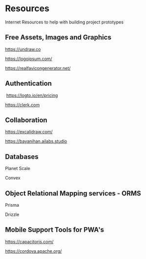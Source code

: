 # Resources
Internet Resources to help with building project prototypes

## Free Assets, Images and Graphics

https://undraw.co

https://logoipsum.com/

https://realfavicongenerator.net/


## Authentication


 https://logto.io/en/pricing

https://clerk.com


## Collaboration

https://excalidraw.com/

https://bayanihan.ailabs.studio


## Databases

Planet Scale

Convex


## Object Relational Mapping services - ORMS

Prisma

Drizzle


## Mobile Support Tools for PWA's

https://capacitorjs.com/ 

https://cordova.apache.org/ 



